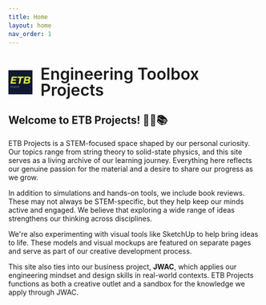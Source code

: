 ```yaml
---
title: Home
layout: home
nav_order: 1
---
```


<h1 style="display: flex; align-items: center; gap: 16px; margin-bottom: 1rem;">
  <img src="/assets/image/ETBLogo.jpg" alt="ETB Logo" style="height: 48px; vertical-align: middle;">
  <span style="font-weight: 600; font-size: 2rem; line-height: 1;">Engineering Toolbox Projects</span>
</h1>

## Welcome to ETB Projects! 👋🔭📚

ETB Projects is a STEM-focused space shaped by our personal curiosity. Our topics range from string theory to solid-state physics, and this site serves as a living archive of our learning journey. Everything here reflects our genuine passion for the material and a desire to share our progress as we grow.

In addition to simulations and hands-on tools, we include book reviews. These may not always be STEM-specific, but they help keep our minds active and engaged. We believe that exploring a wide range of ideas strengthens our thinking across disciplines.

We're also experimenting with visual tools like SketchUp to help bring ideas to life. These models and visual mockups are featured on separate pages and serve as part of our creative development process.

This site also ties into our business project, **JWAC**, which applies our engineering mindset and design skills in real-world contexts. ETB Projects functions as both a creative outlet and a sandbox for the knowledge we apply through JWAC.


